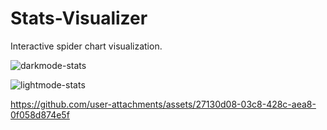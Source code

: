 # Stats-Visualizer
Interactive spider chart visualization.


![darkmode-stats](https://github.com/user-attachments/assets/4aa31512-322c-4929-b842-3e715ffd1346)

![lightmode-stats](https://github.com/user-attachments/assets/360d32e3-1407-430b-baf9-b93e1f2390f3)


https://github.com/user-attachments/assets/27130d08-03c8-428c-aea8-0f058d874e5f

